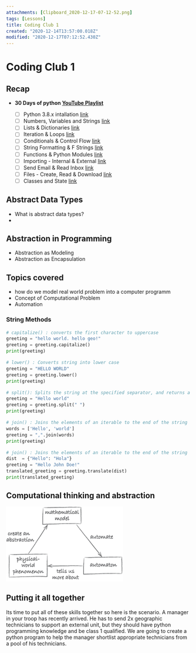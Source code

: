 ```yaml
---
attachments: [Clipboard_2020-12-17-07-12-52.png]
tags: [Lessons]
title: Coding Club 1
created: "2020-12-14T13:57:00.018Z"
modified: "2020-12-17T07:12:52.430Z"
---
```


# Coding Club 1

## Recap

- **30 Days of python [YouTube Playlist](https://www.youtube.com/watch?v=RGor6fssp6c&list=PLEsfXFp6DpzQjDBvhNy5YbaBx9j-ZsUe6)**

  - [ ] Python 3.8.x intallation [link](https://www.youtube.com/watch?v=RGor6fssp6c)
  - [ ] Numbers, Variables and Strings [link](https://www.youtube.com/watch?v=pLniTMTW0vE)
  - [ ] Lists & Dictionaries [link](https://www.youtube.com/watch?v=NqacT1CjkmQ&list=PLEsfXFp6DpzQjDBvhNy5YbaBx9j-ZsUe6&index=3)
  - [ ] Iteration & Loops [link](https://www.youtube.com/watch?v=iTa1ZnWdIS0&list=PLEsfXFp6DpzQjDBvhNy5YbaBx9j-ZsUe6&index=4)
  - [ ] Conditionals & Control Flow [link](https://youtu.be/ZbdXzqO0uLo)
  - [ ] String Formatting & F Strings [link](https://youtu.be/pZIwn52DEsU)
  - [ ] Functions & Python Modules [link](https://youtu.be/W9PN20FE3sE)
  - [ ] Importing - Internal & External [link](https://youtu.be/yhF6wAgs3_E)
  - [ ] Send Email & Read Inbox [link](https://youtu.be/6DD4IOHhNYo)
  - [ ] Files - Create, Read & Download [link](https://youtu.be/Rf9ShctbZZQ)
  - [ ] Classes and State [link](https://youtu.be/cRJgLAA2KeI)

## Abstract Data Types

- What is abstract data types?
-

## Abstraction in Programming

- Abstraction as Modeling
- Abstraction as Encapsulation

## Topics covered

- how do we model real world problem into a computer programm
- Concept of Computational Problem
- Automation

### String Methods

```python
# capitalize() : converts the first character to uppercase
greeting = "hello world. hello geo!"
greeting = greeting.capitalize()
print(greeting)
```

```python
# lower() : Converts string into lower case
greeting = "HELLO WORLD"
greeting = greeting.lower()
print(greeting)
```

```python
# split(): Splits the string at the specified separator, and returns a list
greeting = "Hello world"
greeting = greeting.split(" ")
print(greeting)
```

```python
# join() : Joins the elements of an iterable to the end of the string
words = ['Hello', 'world']
greeting = ",".join(words)
print(greeting)
```

```python
# join() : Joins the elements of an iterable to the end of the string
dist  = {"Hello": "Hola"}
greeting = "Hello John Doe!"
translated_greeting = greeting.translate(dist)
print(translated_greeting)
```

## Computational thinking and abstraction

![Computational thinking and abstraction](../attachments/Clipboard_2020-12-17-07-12-52.png)

## Putting it all together

Its time to put all of these skills together so here is the scenario. A manager in your troop has recently arrived. He has to send 2x geographic technicians to support an external unit, but they should have python programming knowledge and be class 1 qualified. We are going to create a python program to help the manager shortlist appropriate technicians from a pool of his technicians.
